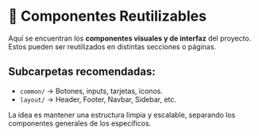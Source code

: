 # 🧱 Componentes Reutilizables

Aquí se encuentran los **componentes visuales y de interfaz** del proyecto. Estos pueden ser reutilizados en distintas secciones o páginas.

## Subcarpetas recomendadas:
- `common/` → Botones, inputs, tarjetas, iconos.
- `layout/` → Header, Footer, Navbar, Sidebar, etc.

La idea es mantener una estructura limpia y escalable, separando los componentes generales de los específicos.
